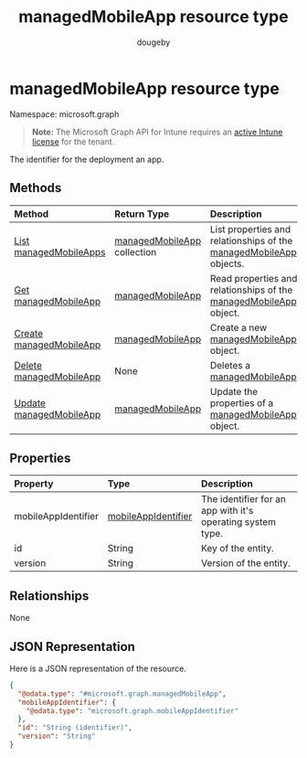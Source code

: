 ﻿---
title: "managedMobileApp resource type"
description: "The identifier for the deployment an app."
author: "dougeby"
localization_priority: Normal
ms.prod: "intune"
doc_type: resourcePageType
---

# managedMobileApp resource type

Namespace: microsoft.graph

> **Note:** The Microsoft Graph API for Intune requires an [active Intune license](https://go.microsoft.com/fwlink/?linkid=839381) for the tenant.

The identifier for the deployment an app.

## Methods

| Method                                                                  | Return Type                                                                | Description                                                                                                       |
| :---------------------------------------------------------------------- | :------------------------------------------------------------------------- | :---------------------------------------------------------------------------------------------------------------- |
| [List managedMobileApps](../api/intune-mam-managedmobileapp-list.md)    | [managedMobileApp](../resources/intune-mam-managedmobileapp.md) collection | List properties and relationships of the [managedMobileApp](../resources/intune-mam-managedmobileapp.md) objects. |
| [Get managedMobileApp](../api/intune-mam-managedmobileapp-get.md)       | [managedMobileApp](../resources/intune-mam-managedmobileapp.md)            | Read properties and relationships of the [managedMobileApp](../resources/intune-mam-managedmobileapp.md) object.  |
| [Create managedMobileApp](../api/intune-mam-managedmobileapp-create.md) | [managedMobileApp](../resources/intune-mam-managedmobileapp.md)            | Create a new [managedMobileApp](../resources/intune-mam-managedmobileapp.md) object.                              |
| [Delete managedMobileApp](../api/intune-mam-managedmobileapp-delete.md) | None                                                                       | Deletes a [managedMobileApp](../resources/intune-mam-managedmobileapp.md).                                        |
| [Update managedMobileApp](../api/intune-mam-managedmobileapp-update.md) | [managedMobileApp](../resources/intune-mam-managedmobileapp.md)            | Update the properties of a [managedMobileApp](../resources/intune-mam-managedmobileapp.md) object.                |

## Properties

| Property            | Type                                                                  | Description                                                |
| :------------------ | :-------------------------------------------------------------------- | :--------------------------------------------------------- |
| mobileAppIdentifier | [mobileAppIdentifier](../resources/intune-mam-mobileappidentifier.md) | The identifier for an app with it's operating system type. |
| id                  | String                                                                | Key of the entity.                                         |
| version             | String                                                                | Version of the entity.                                     |

## Relationships

None

## JSON Representation

Here is a JSON representation of the resource.

<!-- {
  "blockType": "resource",
  "keyProperty": "id",
  "@odata.type": "microsoft.graph.managedMobileApp"
}
-->

```json
{
  "@odata.type": "#microsoft.graph.managedMobileApp",
  "mobileAppIdentifier": {
    "@odata.type": "microsoft.graph.mobileAppIdentifier"
  },
  "id": "String (identifier)",
  "version": "String"
}
```
